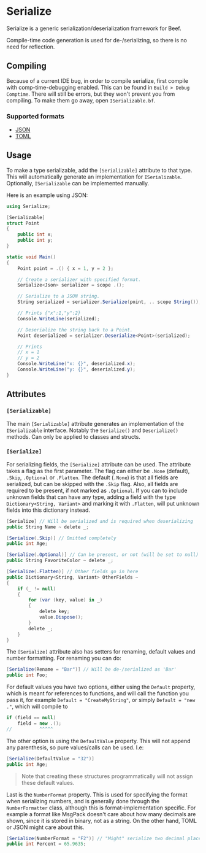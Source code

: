 # Serialize

Serialize is a generic serialization/deserialization framework for Beef.

Compile-time code generation is used for de-/serializing, so there is no need for reflection.

## Compiling

Because of a current IDE bug, in order to compile serialize, first compile with comp-time-debugging enabled. This can be found in `Build > Debug Comptime`. There will still be errors, but they won't prevent you from compiling. To make them go away, open `ISerializable.bf`.

### Supported formats

- [JSON](https://github.com/RogueMacro/json)
- [TOML](https://github.com/RogueMacro/toml)

## Usage

To make a type serializable, add the `[Serializable]` attribute to that type. This will automatically generate an implementation for `ISerializable`. Optionally, `ISerializable` can be implemented manually.

Here is an example using JSON:

```cs
using Serialize;

[Serializable]
struct Point
{
    public int x;
    public int y;
}

static void Main()
{
    Point point = .() { x = 1, y = 2 };

    // Create a serializer with specified format.
    Serialize<Json> serializer = scope .();

    // Serialize to a JSON string.
    String serialized = serializer.Serialize(point, .. scope String());

    // Prints {"x":1,"y":2}
    Console.WriteLine(serialized);

    // Deserialize the string back to a Point.
    Point deserialized = serializer.Deserialize<Point>(serialized);

    // Prints
    // x = 1
    // y = 2
    Console.WriteLine("x: {}", deserialized.x);
    Console.WriteLine("y: {}", deserialized.y);
}
```

## Attributes

### `[Serializable]`

The main `[Serializable]` attribute generates an implementation of the `ISerializable` interface. Notably the `Serialize()` and `Deserialize()` methods. Can only be applied to classes and structs.

### `[Serialize]`

For serializing fields, the `[Serialize]` attribute can be used. The attribute takes a flag as the first parameter.
The flag can either be `.None` (default), `.Skip`, `.Optional` or `.Flatten`.
The default (`.None`) is that all fields are serialized, but can be skipped with the `.Skip` flag. Also, all fields are required to be present, if not marked as `.Optional`.
If you can to include unknown fields that can have any type, adding a field with the type `Dictionary<String, Variant>` and marking it with `.Flatten`, will put unknown fields into this dictionary instead.

```cs
[Serialize] // Will be serialized and is required when deserializing
public String Name ~ delete _;

[Serialize(.Skip)] // Omitted completely
public int Age;

[Serialize(.Optional)] // Can be present, or not (will be set to null)
public String FavoriteColor ~ delete _;

[Serialize(.Flatten)] // Other fields go in here
public Dictionary<String, Variant> OtherFields ~
{
    if (_ != null)
    {
        for (var (key, value) in _)
        {
            delete key;
            value.Dispose();
        }
        delete _;
    }
}
```

The `[Serialize]` attribute also has setters for renaming, default values and number formatting. For renaming you can do:

```cs
[Serialize(Rename = "Bar")] // Will be de-/serialized as 'Bar'
public int Foo;
```

For default values you have two options, either using the `Default` property, which is meant for references to functions, and will call the function you pass it, for example `Default = "CreateMyString"`, or simply `Default = "new ."`, which will compile to

```cs
if (field == null)
    field = new .();
//          ^^^^^
```

The other option is using the `DefaultValue` property. This will not append any parenthesis, so pure values/calls can be used. I.e:

```cs
[Serialize(DefaultValue = "32")]
public int Age;
```

> Note that creating these structures programmatically will not assign these default values.

Last is the `NumberFormat` property. This is used for specifying the format when serializing numbers, and is generally done through the `NumberFormatter` class, although this is format-implementation specific. For example a format like MsgPack doesn't care about how many decimals are shown, since it is stored in binary, not as a string. On the other hand, TOML or JSON might care about this.

```cs
[Serialize(NumberFormat = "F2")] // "Might" serialize two decimal places: 'Percent = 65.96'
public int Percent = 65.9635;
```
